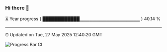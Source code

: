 ### Hi there 👋

⏳ Year progress { ████████████▁▁▁▁▁▁▁▁▁▁▁▁▁▁▁▁▁▁ } 40.14 %

---

⏰ Updated on Tue, 27 May 2025 12:40:20 GMT

![Progress Bar CI](https://github.com/liununu/liununu/workflows/Progress%20Bar%20CI/badge.svg)
